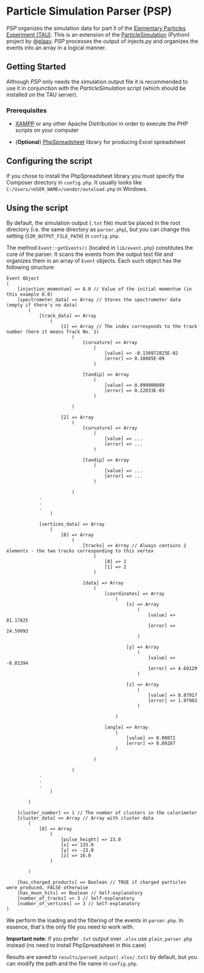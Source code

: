 # Particle Simulation Parser (PSP)

*PSP* organizes the simulation data for part II of the [Elementary Particles Experiment (TAU)](https://m.tau.ac.il/~lab3/PARTICLES/particles.html). This is an extension of the [ParticleSimulation](https://github.com/elaav/ParticleSimulation) (Python) project by @[elaav](https://github.com/elaav). *PSP* processes the output of injects.py and organizes the events into an array in a logical manner.

## Getting Started

Although *PSP* only needs the simulation output file it is recommended to use it in conjunction with the *ParticleSimulation* script (which should be installed on the TAU server).

### Prerequisites

* [XAMPP](https://www.apachefriends.org/index.html) or any other Apache Distribution in order to execute the PHP scripts on your computer

* (**Optional**) [PhpSpreadsheet](https://phpspreadsheet.readthedocs.io/en/latest/#installation) library for producing Excel spreadsheet

## Configuring the script

If you chose to install the PhpSpreadsheet library you must specify the Composer directory in `config.php`. It usually looks like `C:/Users/<USER_NAME>/vendor/autoload.php` in Windows.

## Using the script

By default, the simulation output (`.txt` file) must be placed in the root directory (i.e. the same directory as `parser.php`), but you can change this setting (`SIM_OUTPUT_FILE_PATH`) in `config.php`. 

The method `Event::getEvents()` (located in `lib/event.php`) constitutes the core of the parser. It scans the events from the output text file and organizes them in an array of `Event` objects. Each such object has the following structure:

```
Event Object
(
    [injection_momentum] => 8.0 // Value of the initial momentum (in this example 8.0)
    [spectrometer_data] => Array // Stores the spectrometer data (empty if there's no data)
        (
            [track_data] => Array
                (
                    [1] => Array // The index corresponds to the track number (here it means Track No. 1)
                        (
                            [curvature] => Array
                                (
                                    [value] => -0.130972825E-02
                                    [error] => 0.10885E-09
                                )

                            [tandip] => Array
                                (
                                    [value] => 0.099900089
                                    [error] => 0.22033E-03
                                )

                        )

                    [2] => Array
                        (
                            [curvature] => Array
                                (
                                    [value] => ...
                                    [error] => ...
                                )

                            [tandip] => Array
                                (
                                    [value] => ...
                                    [error] => ...
                                )

                        )
			.
			.
			.
                )

            [vertices_data] => Array
                (
                    [0] => Array
                        (
                            [tracks] => Array // Always contains 2 elements - the two tracks corresponding to this vertex
                                (
                                    [0] => 1
                                    [1] => 2
                                )

                            [data] => Array
                                (
                                    [coordinates] => Array
                                        (
                                            [x] => Array
                                                (
                                                    [value] => 81.17825
                                                    [error] => 24.59993
                                                )

                                            [y] => Array
                                                (
                                                    [value] => -6.81394
                                                    [error] => 4.69129
                                                )

                                            [z] => Array
                                                (
                                                    [value] => 8.87917
                                                    [error] => 1.97983
                                                )

                                        )

                                    [angle] => Array
                                        (
                                            [value] => 0.00072
                                            [error] => 0.09287
                                        )

                                )

                        )
			.
			.
			.
                )

        )

    [cluster_number] => 1 // The number of clusters in the calorimeter
    [cluster_data] => Array // Array with cluster data
        (
            [0] => Array
                (
                    [pulse_height] => 23.0
                    [x] => 133.0
                    [y] => -23.0
                    [z] => 16.0
                )

        )

    [has_charged_products] => Boolean // TRUE if charged particles were produced, FALSE otherwise
    [has_muon_hits] => Boolean // Self-explanatory
    [number_of_tracks] => 3 // Self-explanatory
    [number_of_vertices] => 3 // Self-explanatory
)
```


We perform the loading and the filtering of the events in `parser.php`. In essence, that's the only file you need to work with.

**Important note**: if you prefer `.txt` output over `.xlsx` use `plain_parser.php` instead (no need to install PhpSpreadsheet in this case)

Results are saved to `results/parsed_output(.xlsx/.txt)` by default, but you can modify the path and the file name in `config.php`.
